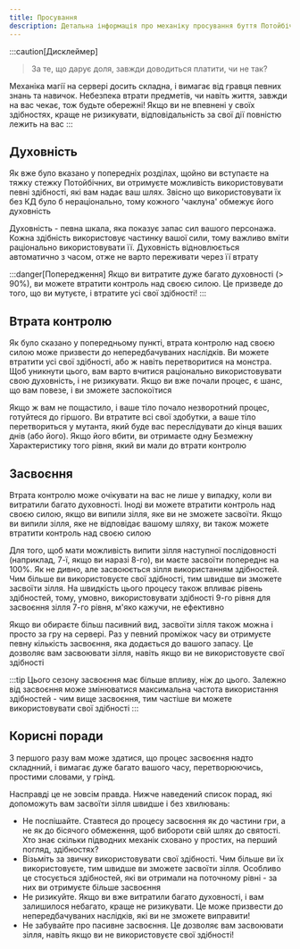 ```yaml
---
title: Просування
description: Детальна інформація про механіку просування буття Потойбічним на сервері
---
```


:::caution[Дисклеймер]
> За те, що дарує доля, завжди доводиться платити, чи не так?
> 

Механіка магії на сервері досить складна, і вимагає від гравця певних знань та навичок. Небезпека втрати предметів, чи навіть життя, завжди на вас чекає, тож будьте обережні! Якщо ви не впевнені у своїх здібностях, краще не ризикувати, відповідальність за свої дії повністю лежить на вас
:::

## Духовність
Як вже було вказано у попередніх розділах, щойно ви вступаєте на тяжку стежку Потойбічних, ви отримуєте можливість використовувати певні здібності, які вам надає ваш шлях. Звісно що використовувати їх без КД було б нераціонально, тому кожного 'чаклуна' обмежує його духовність

Духовність - певна шкала, яка показує запас сил вашого персонажа. Кожна здібність використовує частинку вашої сили, тому важливо вміти раціонально використовувати її. Духовність відновлюється автоматично з часом, отже не варто переживати через її втрату

:::danger[Попередження]
Якщо ви витратите дуже багато духовності (> 90%), ви можете втратити контроль над своєю силою. Це призведе до того, що ви мутуєте, і втратите усі свої здібності!
:::

## Втрата контролю
Як було сказано у попередньому пункті, втрата контролю над своєю силою може призвести до непередбачуваних наслідків. Ви можете втратити усі свої здібності, або ж навіть перетворитися на монстра. Щоб уникнути цього, вам варто вчитися раціонально використовувати свою духовність, і не ризикувати. Якщо ви вже почали процес, є шанс, що вам повезе, і ви зможете заспокоїтися

Якщо ж вам не пощастило, і ваше тіло почало незворотний процес, готуйтеся до гіршого. Ви втратите всі свої здобутки, а ваше тіло перетвориться у мутанта, який буде вас переслідувати до кінця ваших днів (або його). Якщо його вбити, ви отримаєте одну Безмежну Характеристику того рівня, який ви мали до втрати контролю

## Засвоєння
Втрата контролю може очікувати на вас не лише у випадку, коли ви витратили багато духовності. Іноді ви можете втратити контроль над своєю силою, якщо ви випили зілля, яке ви не зможете засвоїти. Якщо ви випили зілля, яке не відповідає вашому шляху, ви також можете втратити контроль над своєю силою

Для того, щоб мати можливість випити зілля наступної послідовності (наприклад, 7-ї, якщо ви наразі 8-го), ви маєте засвоїти попереднє на 100%. Як не дивно, але засвоюється зілля використанням здібностей. Чим більше ви використовуєте свої здібності, тим швидше ви зможете засвоїти зілля. На швидкість цього процесу також впливає рівень здібностей, тому, умовно, використовувати здібності 9-го рівня для засвоєння зілля 7-го рівня, м'яко кажучи, не ефективно

Якщо ви обираєте більш пасивний вид, засвоїти зілля також можна і просто за гру на сервері. Раз у певний проміжок часу ви отримуєте певну кількість засвоєння, яка додається до вашого запасу. Це дозволяє вам засвоювати зілля, навіть якщо ви не використовуєте свої здібності

:::tip
Цього сезону засвоєння має більше впливу, ніж до цього. Залежно від засвоєння може змінюватися максимальна частота використання здібностей - чим вище засвоєння, тим частіше ви можете використовувати свої здібності
:::

## Корисні поради

З першого разу вам може здатися, що процес засвоєння надто складнний, і вимагає дуже багато вашого часу, перетворюючись, простими словами, у грінд.

Насправді це не зовсім правда. Нижче наведений список порад, які допоможуть вам засвоїти зілля швидше і без хвилювань:

- Не поспішайте. Ставтеся до процесу засвоєння як до частини гри, а не як до бісячого обмеження, щоб вибороти свій шлях до святості. Хто знає скільки підводних механік сховано у простих, на перший погляд, здібностях?
- Візьміть за звичку використовувати свої здібності. Чим більше ви їх використовуєте, тим швидше ви зможете засвоїти зілля. Особливо це стосується здібностей, які ви отримали на поточному рівні - за них ви отримуєте більше засвоєння
- Не ризикуйте. Якщо ви вже витратили багато духовності, і вам залишилося небагато, краще не ризикувати. Це може призвести до непередбачуваних наслідків, які ви не зможете виправити!
- Не забувайте про пасивне засвоєння. Це дозволяє вам засвоювати зілля, навіть якщо ви не використовуєте свої здібності!